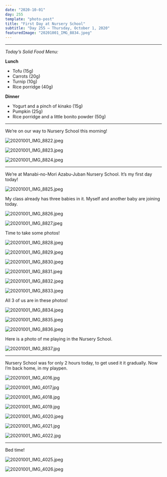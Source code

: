 ```yaml
---
date: "2020-10-01"
day: 255
template: "photo-post"
title: "First Day at Nursery School"
subtitle: "Day 255 – Thursday, October 1, 2020"
featuredImage: "20201001_IMG_8834.jpeg"
---
```


<hr />

_Today’s Solid Food Menu:_

**Lunch**

- Tofu (15g)
- Carrots (20g)
- Turnip (10g)
- Rice porridge (40g)

**Dinner**

- Yogurt and a pinch of kinako (15g)
- Pumpkin (25g)
- Rice porridge and a little bonito powder (50g)

<hr />

We’re on our way to Nursery School this morning!

![20201001_IMG_8822.jpeg](20201001_IMG_8822.jpeg)

![20201001_IMG_8823.jpeg](20201001_IMG_8823.jpeg)

![20201001_IMG_8824.jpeg](20201001_IMG_8824.jpeg)

<hr />

We’re at Manabi-no-Mori Azabu-Juban Nursery School. It’s my first day today!

![20201001_IMG_8825.jpeg](20201001_IMG_8825.jpeg)

My class already has three babies in it. Myself and another baby are joining today.

![20201001_IMG_8826.jpeg](20201001_IMG_8826.jpeg)

![20201001_IMG_8827.jpeg](20201001_IMG_8827.jpeg)

Time to take some photos!

![20201001_IMG_8828.jpeg](20201001_IMG_8828.jpeg)

![20201001_IMG_8829.jpeg](20201001_IMG_8829.jpeg)

![20201001_IMG_8830.jpeg](20201001_IMG_8830.jpeg)

![20201001_IMG_8831.jpeg](20201001_IMG_8831.jpeg)

![20201001_IMG_8832.jpeg](20201001_IMG_8832.jpeg)

![20201001_IMG_8833.jpeg](20201001_IMG_8833.jpeg)

All 3 of us are in these photos!

![20201001_IMG_8834.jpeg](20201001_IMG_8834.jpeg)

![20201001_IMG_8835.jpeg](20201001_IMG_8835.jpeg)

![20201001_IMG_8836.jpeg](20201001_IMG_8836.jpeg)

Here is a photo of me playing in the Nursery School.

![20201001_IMG_8837.jpg](20201001_IMG_8837.jpg)

<hr />

Nursery School was for only 2 hours today, to get used it it gradually. Now I’m back home, in my playpen.

![20201001_IMG_4016.jpg](20201001_IMG_4016.jpg)

![20201001_IMG_4017.jpg](20201001_IMG_4017.jpg)

![20201001_IMG_4018.jpg](20201001_IMG_4018.jpg)

![20201001_IMG_4019.jpg](20201001_IMG_4019.jpg)

![20201001_IMG_4020.jpeg](20201001_IMG_4020.jpeg)

![20201001_IMG_4021.jpg](20201001_IMG_4021.jpg)

![20201001_IMG_4022.jpg](20201001_IMG_4022.jpg)

<hr />

Bed time!

![20201001_IMG_4025.jpeg](20201001_IMG_4025.jpeg)

![20201001_IMG_4026.jpeg](20201001_IMG_4026.jpeg)
